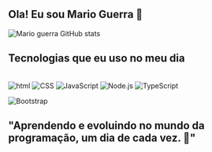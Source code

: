 ## Ola! Eu sou Mario Guerra 👋

![Mario guerra GitHub stats](https://github-readme-stats.vercel.app/api?username=Marioguerra-MG&show_icons=true&theme=radical)


## Tecnologias que eu uso no meu dia

<div style="display: inline-block"><br/>
  <img aling="center" alt="html" src="https://img.shields.io/badge/HTML5-E34F26?style=for-the-badge&logo=html5&logoColor=white"/>
  
  <img aling="center" alt="CSS" src="https://img.shields.io/badge/CSS3-1572B6?style=for-the-badge&logo=css3&logoColor=white"/>

  <img aling="center" alt= "JavaScript" src="https://img.shields.io/badge/JavaScript-F7DF1E?style=for-the-badge&logo=javascript&logoColor=black"/>

  <img aling="center" alt= "Node.js" src="https://img.shields.io/badge/Node.js-43853D?style=for-the-badge&logo=node.js&logoColor=white"/>
  
  <img aling="center" alt= "TypeScript" src="https://img.shields.io/badge/TypeScript-007ACC?style=for-the-badge&logo=typescript&logoColor=white"/>
  
  <img aling="center" alt= "Bootstrap" src="https://img.shields.io/badge/Bootstrap-563D7C?style=for-the-badge&logo=bootstrap&logoColor=white"/><br/>

  ## "Aprendendo e evoluindo no mundo da programação, um dia de cada vez. 🚀"
  
</div>
